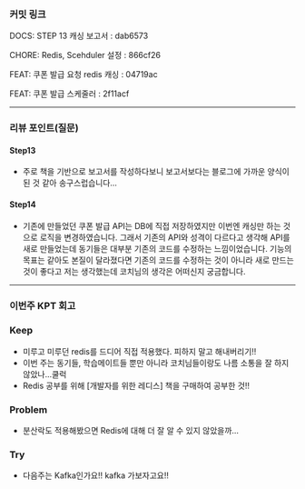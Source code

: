 ### **커밋 링크**

DOCS: STEP 13 캐싱 보고서 : dab6573

CHORE: Redis, Scehduler 설정 : 866cf26

FEAT: 쿠폰 발급 요청 redis 캐싱 : 04719ac

FEAT: 쿠폰 발급 스케줄러 : 2f11acf

---
### **리뷰 포인트(질문)**

#### Step13
- 주로 책을 기반으로 보고서를 작성하다보니 보고서보다는 블로그에 가까운 양식이 된 것 같아 송구스럽습니다...

#### Step14
- 기존에 만들었던 쿠폰 발급 API는 DB에 직접 저장하였지만 이번엔 캐싱만 하는 것으로 로직을 변경하였습니다. 그래서 기존의 API와 성격이 다르다고 생각해 API를 새로 만들었는데 동기들은 대부분 기존의 코드를 수정하는 느낌이었습니다. 기능의 목표는 같아도 본질이 달라졌다면 기존의 코드를 수정하는 것이 아니라 새로 만드는 것이 좋다고 저는 생각했는데 코치님의 생각은 어떠신지 궁금합니다.

---
### **이번주 KPT 회고**

### Keep
<!-- 유지해야 할 좋은 점 -->
- 미루고 미루던 redis를 드디어 직접 적용했다. 피하지 말고 해내버리기!!
- 이번 주는 동기들, 학습메이트들 뿐만 아니라 코치님들이랑도 나름 소통을 잘 하지 않았나...쿨럭
- Redis 공부를 위해 [개발자를 위한 레디스] 책을 구매하여 공부한 것!!

### Problem
<!--개선이 필요한 점-->
- 분산락도 적용해봤으면 Redis에 대해 더 잘 알 수 있지 않았을까...


### Try
<!-- 새롭게 시도할 점 -->
- 다음주는 Kafka인가요!! kafka 가보자고요!!